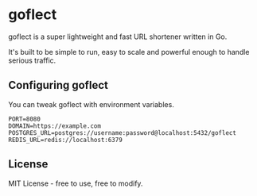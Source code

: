 # goflect
goflect is a super lightweight and fast URL shortener written in Go.

It's built to be simple to run, easy to scale and powerful enough to handle serious traffic.

## Configuring goflect
You can tweak goflect with environment variables.
```
PORT=8080
DOMAIN=https://example.com
POSTGRES_URL=postgres://username:password@localhost:5432/goflect
REDIS_URL=redis://localhost:6379
```

## License
MIT License - free to use, free to modify.
